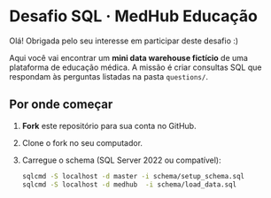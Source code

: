 # Desafio SQL · MedHub Educação

Olá! Obrigada pelo seu interesse em participar deste desafio :) 

Aqui você vai encontrar um **mini data warehouse fictício** de uma plataforma de educação médica. A missão é criar consultas SQL que respondam às perguntas listadas na pasta `questions/`.

## Por onde começar

1. **Fork** este repositório para sua conta no GitHub.
2. Clone o fork no seu computador.
3. Carregue o schema (SQL Server 2022 ou compatível):

   ```bash
   sqlcmd -S localhost -d master -i schema/setup_schema.sql
   sqlcmd -S localhost -d medhub  -i schema/load_data.sql
